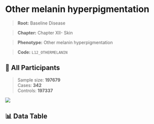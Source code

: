 # Other melanin hyperpigmentation

> **Root:** Baseline Disease  

> **Chapter:** Chapter XII- Skin  

> **Phenotype:** Other melanin hyperpigmentation  

> **Code:** `L12_OTHERMELANIN`

## 🧪 All Participants  
> Sample size: **197679**  
> Cases: **342**  
> Controls: **197337**
<img src="/Sensitive/Figures/ALL/Incidence/L12_OTHERMELANIN.png"/>

## 📊 Data Table
<CsvTableMRF src="/Sensitive/Data/ALL/Incidence/COX_L12_OTHERMELANIN.csv"/>

